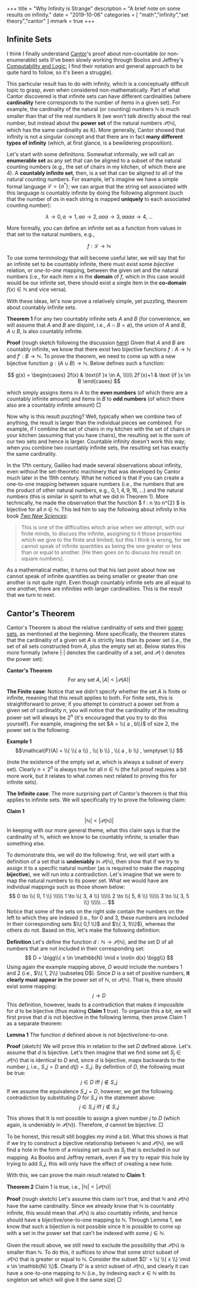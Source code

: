+++
title = "Why Infinity is Strange"
description = "A brief note on some results on infinity."
date = "2019-10-06"
categories = [ "math","infinity","set theory","cantor" ]
mmark = true
+++

Infinite Sets
-------------------------

I think I finally understand [Cantor](https://en.wikipedia.org/wiki/Georg_Cantor)'s proof about non-countable (or
non-enumerable) sets (I've been slowly working through Boolos and
Jeffrey's
[Computability and Logic](https://www.goodreads.com/book/show/1556746.Computability_and_Logic);
I find their notation and general approach to be quite hard to follow,
so it's been a struggle).

This particular result has to do with infinity, which is a
conceptually difficult topic to grasp, even when considered
non-mathematically. Part of what Cantor discovered is that infinite
sets can have different cardinalities (where **cardinality** here
corresponds to the number of items in a given set). For example,  the cardinality of the natural (or counting) numbers
$\mathbb{N}$ is much smaller than that of the real numbers
$\mathbb{R}$ (we won't talk directly about the real number, but instead about the **power set** of the natural numbers $\mathcal{P}(\mathbb{N})$,
which has the same cardinality as $\mathbb{R}$). More generally, Cantor showed that
infinity is not a singular concept  and that there are in fact **many different
types of infinity** (which, at first glance, is a bewildering proposition). 

Let's start with some definitions. Somewhat informally, we will call
an **enumerable set** as any set  that can be aligned
to a subset of the natural counting numbers (e.g., the set of chairs
in my kitchen, of which there are 4). A **countably infinite
set**, then, is a set that can be aligned to all of the natural
counting numbers. For example, let's imagine we have a simple formal language
$\mathcal{L} = \{ a^{*} \}$; we can argue that the string set
associated with this language is countably infinite by doing the following
alignment (such that the number of $a$s in each string is mapped
**uniquely** to each associated counting number):

$$\lambda  \to 0, a \to 1, aa \to 2, aaa \to 3, aaaa \to 4, ...$$

More formally, you can define an infinite set as a function from
values in that set to the natural numbers, e.g.,

$$f : \mathcal{L} \to \mathbb{N}$$

To use some terminology
that will become useful later, we will say that for an infinite set to
be countably infinite, there must exist some *bijective* relation, or
*one-to-one* mapping, between the given set and  the natural numbers (i.e.,
for each item $x$ in the **domain** of $f$, which in this case would would be our infinite set,
there should exist a single item in the **co-domain** $f(x) \in
\mathbb{N}$ and vice versa).

With these ideas, let's now prove a relatively simple, yet puzzling, theorem about countably infinite sets. 

**Theorem 1** For any two countably infinite sets $A$ and $B$ (for
  convenience, we will assume that $A$ and $B$ are disjoint, i.e., $A
  \cap B = \emptyset$), the
  union of $A$ and $B$, $A \cup B$, is also countably infinite. 
  
**Proof** (rough sketch following the discussion [here](https://math.stackexchange.com/questions/49758/proving-that-a-union-of-countably-infinite-sets-is-countably-infinite)) Given that $A$ and $B$ are countably
  infinite, we know that there exist two bijective functions $f : A
  \to \mathbb{N}$ and $f' : B \to \mathbb{N}$. To prove the theorem,
  we need to come up with a new bijective  function $g : (A \cup B) \to \mathbb{N}$. Below defines such
  a function:

$$
g(x) =
\begin{cases}
2f(x) & \text{if }x \in A, \\\\\\
2f'(x)+1 & \text {if }x \in B
\end{cases}
$$

which simply assigns items in $A$ to the **even numbers** (of which there
are a countably infinite amount) and items in $B$ to **odd numbers** (of
which there also are a countably infinite amount)  □

Now why is this result puzzling? Well, typically when we combine two
of anything, the result is larger than the
individual pieces we combined. For example, if I combine the set of chairs in my
kitchen with the set of chairs in your kitchen (assuming that you have chairs), the resulting set is the sum of our
two sets and hence is larger. Countable infinity doesn't work this way; when you combine
two countably infinite sets, the resulting set has exactly the same
cardinality. 

In the 17th century, Galileo had made several observations about
infinity, even without the  set-theoretic machinery that was
developed by Cantor much later in the 19th century. What he noticed
is that if you can create a one-to-one mapping between square numbers (i.e., the numbers that
are the product of other natural numbers, e.g., $0,1,4,9,16,...$) and the natural
numbers (this is similar in spirit to what we did in Theorem 1). More
technically, he made the observation that the function  $ f : n \to n^{2} $ is
bijective for all $n \in \mathbb{N}$.  This led him to say the following about infinity in his book [*Two New Sciences*](https://en.wikipedia.org/wiki/Two_New_Sciences): 

> This is one of the difficulties which arise when we attempt, with
> our finite minds, to discuss the infinite, assigning to it those
> properties which we give to the finite and limited; but this I think
> is wrong, for we cannot speak of infinite quantities as being the  one greater or less than or equal to another. [He then goes on to discuss his result on square numbers].
    
As a mathematical matter, it turns out that his last
point about how we cannot speak of infinite quantities as being smaller or
greater than one another is not quite right. Even though countably
infinite sets are all equal to one another, there are infinities with
larger cardinalities. This is the result that we turn to next. 

Cantor's Theorem
-------------------------

Cantor's Theorem is about the relative cardinality of sets and their
[power sets](https://en.wikipedia.org/wiki/Power_set), as mentioned  at the beginning. More specifically, the
theorem states that the cardinality of a given set $A$ is strictly
less than  its power set (i.e., the set of all sets constructed from
$A$, plus the empty set $\emptyset$). Below states this more formally (where $|\cdot|$
denotes the cardinality of a set, and $\mathcal{P}(\cdot)$ denotes the
power set): 

**Cantor's Theorem** $$\text{For any set } A, |A| \lt | \mathcal{P}(A)|$$

**The Finite case**: Notice that we didn't specify whether the set $A$ is finite or
infinite, meaning that this result applies to both.  For finite sets, this is straightforward to prove; if you
attempt to construct a power set from a given set of cardinality $n$, you will notice
that the cardinality of the resulting power set will always be $2^{n}$
(it's encouraged that you try to do this yourself). For example, imagining the set $A = \\{ a ,
b\\}$ of size 2, the power set is the following: 

**Example 1** $$\mathcal{P}(A) = \\{ \\{ a \\} , \\{ b \\} , \\{ a , b \\} , \emptyset  \\} $$

(note the existence of the empty set $\emptyset$, which is always a
subset of every set). Clearly  $n \lt 2^{n}$ is always true for all $n \in \mathbb{N}$ (the full
proof requires a bit more work, but it relates to what comes next
related to proving this for infinite sets).

**The Infinite case**: The more surprising part of Cantor's theorem is
that this applies to infinite sets. We will specifically try to prove
the following claim:

**Claim 1** $$| \mathbb{N} | \lt | \mathcal{P}(\mathbb{N})  |$$
In keeping with our more general theme, what this claim says is that the cardinality of $\mathbb{N}$, which we
know to be countably infinite, is smaller than
something else. 

To demonstrate this, we will do the following: first, we will start with a
definition of a set that is **undeniably** in $\mathcal{P}(\mathbb{N})$,
then show that if we try to assign it to a specific natural number
(as is required to make the mapping **bijective**), we will run into a
contradiction. Let's imagine that we were to map the natural numbers
to its power set. What we would have  are individual
mappings such as those shown below: 
$$
0 \to \\{ 0, 1 \\} \\\\\\
1 \to \\{ 3, 4 \\} \\\\\\
2 \to \\{ 5, 6 \\} \\\\\\
3 \to \\{ 3, 5 \\} \\\\\\
...
$$
Notice that some of the sets on the right side contain the numbers on
the left to which they are indexed (i.e., for $0$ and
$3$,  these numbers are included in their corresponding sets $\\{ 0,1 \\}$ and $\\{ 3,
5\\}$), whereas the others do not. Based on this, let's make the following
definition: 

**Definition** Let's  define the function $d : \mathbb{N} \to
\mathcal{P}(\mathbb{N})$, and the  set D of all numbers that are not included in their corresponding set: 
$$
D = \bigg\\{ x \in \mathbb{N} \mid   x \notin d(x) \bigg\\}
$$
Using again the example mapping above, $D$ would include the numbers $1$ and
$2$ (i.e., $\\{ 1, 2\\} \subseteq D$). Since $D$ is a set of positive numbers, **it clearly must
appear in** the power set of $\mathbb{N}$, or
$\mathcal{P}(\mathbb{N})$. That is, there should exist some mapping:
$$
j \to D
$$
This definition, however, leads to a contradiction that makes it impossible for $d$
to be bijective (thus making **Claim 1** true). To organize this a
bit, we will first prove that $d$ is not bijective in the following
lemma, then prove Claim 1 as a separate theorem: 

**Lemma 1**  The function $d$ defined above is not bijective/one-to-one.

**Proof** (sketch) We will prove this in relation to the set $D$
defined above. Let's assume that $d$ is bijective. Let's then imagine
that we find some set $S_{j} \in \mathcal{P}(\mathbb{N})$ that is identical to
$D$ and, since $d$ is bijective, maps backwards to the number $j$, i.e., $S\_{j} = D$ and $d(j) = S\_{j}$.  By definition of $D$,
the following must be true: 
$$j \in D \text{ iff } j \notin S\_{j}$$
If we assume the equivalence $S\_{j} = D$, however, we get the
following contradiction by substituting $D$ for $S\_{j}$ in the
  statement above:
$$j \in S\_{j} \text{ iff } j \notin S\_{j}$$

This shows that It is not possible to assign a given number $j$ to $D$ (which
again, is undeniably in $\mathcal{P}(\mathbb{N})$). Therefore, $d$
cannot be bijective.  □

To be honest, this result still boggles my mind a bit. What this shows
is that if we try to construct a bijective relationship between
$\mathbb{N}$ and $\mathcal{P}(\mathbb{N})$, we will find a hole in 
the form of a missing set such as $S_{j}$ that is excluded in our
mapping. As Boolos and Jeffrey remark, even if we
try to repair this hole by trying to add $S\_{j}$, this will only have
the effect of creating a new hole.

With this, we can prove the main result related to **Claim 1**:

**Theorem 2** Claim 1 is true, i.e., $| \mathbb{N} | \lt | \mathcal{P}(\mathbb{N})  |$

**Proof** (rough sketch) Let's assume this claim isn't true, and that
  $\mathbb{N}$ and $\mathcal{P}(\mathbb{N})$ have the same
  cardinality. Since we already know that $\mathbb{N}$ is countably
  infinite, this would mean that $\mathcal{P}(\mathbb{N})$ is also 
  countably infinite, and hence should have a bijective/one-to-one mapping to
  $\mathbb{N}$. Through Lemma 1, we know that such a bijection is not
  possible since it is possible to come up with a set in the power set
  that can't be indexed with some $j \in \mathbb{N}$.

Given the result above, we still need to exclude the possibility that
$\mathcal{P}(\mathbb{N})$ is smaller than $\mathbb{N}$. To do
this, it suffices to show that some strict subset of
$\mathcal{P}(\mathbb{N})$ that is greater or equal to $\mathbb{N}$. Consider the
subset $D' = \\{ \\{ x \\} \mid x \in \mathbb{N}  \\}$. Clearly $D'$ is a
strict subset of $\mathcal{P}(\mathbb{N})$, and clearly it can have a
one-to-one mapping to $\mathbb{N}$ (i.e., by indexing each $x \in \mathbb{N}$ with its
singleton set which will give it the same size) □
 



